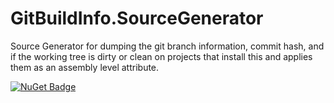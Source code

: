 # GitBuildInfo.SourceGenerator
Source Generator for dumping the git branch information, commit hash, and if the working tree is dirty or clean on projects that install this and applies them as an assembly level attribute.

[![NuGet Badge](https://buildstats.info/nuget/GitBuildInfo.SourceGenerator?includePreReleases=true)](https://www.nuget.org/packages/GenericPluginLoader/)
